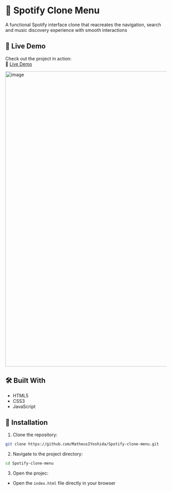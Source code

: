 # 🎵 Spotify Clone Menu

A functional Spotify interface clone that reacreates the navigation, search and music discovery experience with smooth interactions

## 🚀 Live Demo

Check out the project in action:  
🔗 [Live Demo](https://matheusiyoshida.github.io/Spotify-clone-menu/)

<img width="1846" height="922" alt="image" src="https://github.com/user-attachments/assets/4672d5d9-d17a-4135-b2c2-9c3155415214" />

## 🛠 Built With

- HTML5
- CSS3
- JavaScript

## 📁 Installation

1. Clone the repository:

```bash
git clone https://github.com/MatheusIYoshida/Spotify-clone-menu.git
```

2. Navigate to the project directory:

```bash
cd Spotify-clone-menu
```

3. Open the projec:
- Open the `index.html` file directly in your browser
